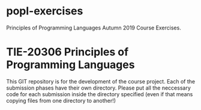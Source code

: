 # popl-exercises
Principles of Programming Languages Autumn 2019 Course Exercises.

TIE-20306 Principles of Programming Languages
=============================================
This GIT repository is for the development of the course project.
Each of the submission phases have their own directory.
Please put all the neccessary code for each submission inside the
directory specified (even if that means copying files from one 
directory to another!)
